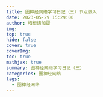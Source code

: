```yaml
---
title: 图神经网络学习日记（三）节点嵌入
date: 2023-05-29 15:29:00
author: 培根请加蛋
img: 
top: true
hide: false
cover: true
coverImg: 
toc: true
mathjax: true
summary: 图神经网络学习日记（三）
categories: 图神经网络
tags:
  - 图神经网络
---
```


